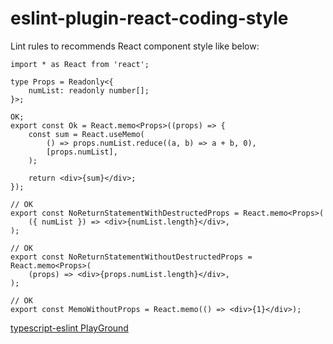 # eslint-plugin-react-coding-style

Lint rules to recommends React component style like below:

```tsx
import * as React from 'react';

type Props = Readonly<{
    numList: readonly number[];
}>;

OK;
export const Ok = React.memo<Props>((props) => {
    const sum = React.useMemo(
        () => props.numList.reduce((a, b) => a + b, 0),
        [props.numList],
    );

    return <div>{sum}</div>;
});

// OK
export const NoReturnStatementWithDestructedProps = React.memo<Props>(
    ({ numList }) => <div>{numList.length}</div>,
);

// OK
export const NoReturnStatementWithoutDestructedProps = React.memo<Props>(
    (props) => <div>{props.numList.length}</div>,
);

// OK
export const MemoWithoutProps = React.memo(() => <div>{1}</div>);
```

[typescript-eslint PlayGround](https://typescript-eslint.io/play/#ts=5.9.3&showAST=es&fileType=.tsx&code=JYWwDg9gTgLgBAKjgQwM5wEoFNkGN4BmUEIcARFDvmQNwCwAUKJLIiugDYQAmaAFnCIlyXXqj61GjGAE8wWOAAViYdAF5MObhAB2HGQB4A3ozhwdAVxAAZYKhgAuOJWTa9M81YBGWKAG0AXXoGAF8APmDGAHoouAB5AGlGLAAPFnhcXXt4gGs4DWw8GAA6ECwQCANlCFUwgAo6sBVUAEp8sLgTBjNMnWzUK3zNIuKLVCwAWXKIOtMzODq2tQ6mmtRiyxs7EspuC1wsBuQAGjgvJY7kOABqM9OABhbjubM-VdUNq1t7AOfuuBakX%2BlBgFigOjgBm4wAAbmEjAMQCEDFFoXDgiFAVIGDF4kkGKl0nBetkAHIQbCg8EAZRgyBg5SwOhgAHVgDA%2BNSmlohoV8KVplVmvU6kZPFtspj2pC0fDNt8ShwmQBzDnI1GwsJYhjRWKJZJpaAZLLwcmUsE6Wn0xnMtkciAWGBclzcXlUEplCpCtYi96taVQzVGP2fCWKlVqlGy7W6uCkgDiBqJJPgAEEoMrUzodBA6QzXQV3QKvdVag0-U5S-7lp05im4Ii3SMxpNprN-mZFtKQ-LtsVdvtDnUTmcLigbnc4I8-vM4G9mqGFb85jHgVgqRDA3CEVZ1bKMavcQmk0biSa4OnM9nc9buKnUABJPTAHQKQsjT2VKu%2B5pOMW9%2BwnBdXR9HFHx-ACOApRrLoenPRt335FspgqdtZy7Gsey%2BPsBwOI5TnOaUrluLwHieF45ywsNl3%2BVczBBC0ZSDRE901A8gSPRMCUNVh60vLMczzLA70fZ9XztPgABU5CwbACF8JkDibflP29MtGl-YY3H0YxxQVICtBAjxNnAwIoK1aVYLPPp4AQ4YkPGFCZgojCVgXACdmEwd8NHIiJ1IqdyI7Sj3Own4ZwBIF6PXRit3hFiozYxhMQ42Jj245NzyciSHRgaT5EvKwmUceySicgBRFJc2AXAAGESEgV9mQMDS1krZoxz5EoAClqQADWKcqlTKZkOkQj021a1Qxys%2Bs7K60ZHLbFyxyohV%2By8vDhwIsdiMnacKPnNZF22GizDo5wYvBJjtwSjV0WSw80q4wlT3rJyBJvfN7yzDxxuLSpkB0GQfzWGa63gwZ-uQ5bgtcuA1pwzahxHQiaz2gKDuCo6Pg8s7IuxaKNxu%2BLd0Sh7QieuMXp440bLgD7ryEkSnw4F831KgHdI8gzXCMsDfDM8Jyw6yyIfp%2Baixh1CVu7UKww2vYttR3b-LIiLXkR8KVyiy7ibinckXJiJHtS6mT14rLpk%2B5n71Z9mJPy2SsHkygdCU-7VMKbTDH-MKSuA9wBYg8zQemsX-jmqHOel5y4dW%2BX1twlGdr8kj1cOrWYHxi6GOug27v3U3sU4i26eyS9nS0YTlImkthQaP2wyg8HI8h0hoaWmX4%2BlDzFe87bfPRtXAo1uc8Yi3Ors3WVDdYimUpL57GHrSSIHXjfN637eN%2BsXRlXq8BdGK0lkDKWuue-EWwYjuCJejhbY7Q%2BZ4az-vldT4f09HzPE9OyfdZ5xnsxMm90TaUyBEAA&eslintrc=N4KABGBEBOCuA2BTAzpAXGUEKQHYHsBaaFAF2gEsBjUxAE0OQE9dSBDAD3TAG1xsciaNHzRIAGn4CsA7JGSIkNUd0gBJALYAHUaQAiiKvDbQ2pCvlw9k%2BWNCqIAdADc28WIgC8AchJsa3gC61lqGFABmFELIjgAMjqRMoQCEPpo60KQAcmwaKFr%2BiADKoVQRUdBBElKykHnIyGwA5oiqAEqI-qRgyAAWtvB0YABGiGAU2rr0YGzIYAAGExndAFQzcx1dYOEiGmC%2BnQHzjpA1EAC%2BkrKYZ3IKSqQqGOp0iKzlQjy4uYip3psBYIFEisBJJLzedK6HL1AoOEphSJCII8YFvUiONGgxKhNKTTIGIwmMwWXAorEYimOGx2BwuNweHx%2BQHVa44eqNFqqAAqvTG31hhTAArGSymQx2%2BD2By63jAGlgyG6o32ANI3hOt0uIB11xk13kikMjzEz25RQAirA3B86DDEDwkOEMSKfGqUZQmr0XT8fAAxADCVSubLqKE5rWeAFUFGA1Y48hp8AAeAAKIi0yAAfAAKHNaDPIACUYE8WcwYEcVbA5xLFFwSs6dE1121etuOHuxqeUHNVptSLtP0diGdjld-0O6uCnu94993j9sFwNFJAalOlw6ODHagHOakagMbG8cTKfT%2BEzufzhZLZYrVccNbrDdobGbp1bkl1sn1tS7yimlAACyiAaKM0AAKIcAW4akjw%2BDDAAVsa855G6U7khmQiJGhEJnuSJjomCoQAILQE0sB5KwyCeMuryRFudCBKyob7lyzynmB%2BA9P0CBDL0bDOGMOJjMCPy0NACzeBembeMcn6yG2v67oaDw9pAoHgUI0GwQ08GIShNB4RhspAthmRMCZ3gEUCRHYuC5GUdRpDIKk9GjvW9B2SCGKiU5VHojEol-Oa3LgqmxJ5JJaivmw7wkpYO5snu4YHu0U4JtxvEDAJQkieCYDidFQjSbJyDyS2SkhtIqkASaqhaRBukkPplgIchqETu65mXjhVkTrZqL2X5jkUYFNHubgDFecxw2%2BSRiABS5wXgj4YURVFiAxXFCXmElPnEf540rZiUUxPEIXrUU4WhB04RCG8DjJWxaUcVAXFJjl-FgIJwlgKJRVbZJZWFpVikCMptUpWp3ZAZpYHNTBrXIAZnXGd1mG9aElnWUNVLHc5QVTTNTGHQ5ZEnUFi3XbdiCRaYJXQLFSrxeYiVkuTo2U0TNFnYzF0094G13aOj0roghELYTE2ufzuSC6J9p4X85UvQa7GHpAn08X0uW-flAOFcV22lfMMlgwpWrfrcf4CLDgE8jdjm4AQ7D7VYBNrZCrzvEilRc-zR3e%2BRIgAO5LiuHstXBB3zcRVJe7i3gBm48Ax21nPx6CicjY4VBp4gTiGV1C49dnlJ51SBfwEgTgFn1uODdx6u1JrGVaMYDgLDreYN5mGDlXe5bAJW1a1vMYBhxQpC9D3mVnmmhbXv3xaliPY9PhPVWQzb7Yw-VGlqL75j%2B18Px-KvUvB8nof4BHy6rpYGeo3HVKIMjse4Kk5AeIH1eF2LujH06FJxmQrkHUENc66YgsrhZuSZW723bmaPkMwqasGFD8MA%2BBwjoPDtsR%2BHsgYNGmI8OMC9sp6x%2BiqbwV8d7YChtgO2dwjSO2eAAeWAZFUgklPZ51Ej4O%2BD8o6khfqSa%2BoIP56Vft-Twv9ED-zztAoujgS4YzLljCBADa6qP7v1PGLcWI1Tbm9LWvIxKFhwXgtgYAqAbksOiOxlh2D1nrE0GYYASCkDsLgHo7swJOKImAeAEwZ5kJ4rY1wlA2DDCQFgvIQxzZXytl%2BHUts6psIas8Y%2B6IPjQHPuhAA9AAPUcMAAALAAJnEOcAAJEUwOgjvAADUTAUFiUgQkxhTAmkkRiNx3MISp1ruIt%2BedBn50AWo4B1ly5UkmSo%2BucCBoLlsqxDWZieRoPsZMLcmCRQhLeE0We31BgjDGEgBoANBJ%2BOqU%2BdcDYKCvCkiQMOlBaDrAWPY18YB1x7KcZ4ChXQspJiXpebMfdbzrwrLWAA3GAaRugKz-M3EEuYRQpSIFRY4zB5w4UQ0YXvFSB8skaSajpT%2BmcOpGRARCeZKzrKKkQOkIQJJhIAAl4p0CQEguQKCQL4H%2BvGZlRQAkAx4jPOY8UHBKlEM4gFmD6yNnfAwi4JiIAsM7GS%2BGIslqu3wO7eCudpbexGenKlsj%2BmQIxEsmZtK5laJNcRO1%2Bim4LmZVpfAfL2RbNQWMaJHS4kFVCGAbkZyhgqnim7Mw0xZjzxBZ67iyZuRZknvK%2BYPylRgGcBgcNQKRUKC9TmR8RZUlKRqIEfg5wQDnCAA&tsconfig=N4KABGBEDGD2C2AHAlgGwKYCcDyiAuysAdgM6QBcYoEEkJemy0eFYDArugDTg2RGwAqkWgALdNADW6ACYBJIjPQAPWQEFo0dCTKUO6XgF8QhoA&tokens=false)
